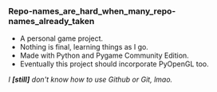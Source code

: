 ### Repo-names_are_hard_when_many_repo-names_already_taken

* A personal game project.
* Nothing is final, learning things as I go.
* Made with Python and Pygame Community Edition.
* Eventually this project should incorporate PyOpenGL too.

_I **[still]** don't know how to use Github or Git, lmao._

